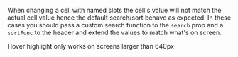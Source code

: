 When changing a cell with named slots the cell's value will not match the actual cell value hence the default search/sort behave as expected. In these cases you should pass a custom search function to the `search` prop and a `sortFunc` to the header and extend the values to match what's on screen.

Hover highlight only works on screens larger than 640px
